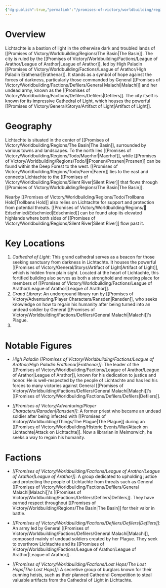 ```yaml
---
{"dg-publish":true,"permalink":"/promises-of-victory/worldbuilding/regions/lichtachte/lichtachte/","title":"Lichtachte","noteIcon":"Settlement","created":"2023-01-25T02:26:53.868+01:00","updated":"2023-03-30T16:08:21.280+02:00"}
---
```


# Overview

Lichtachte is a bastion of light in the otherwise dark and troubled lands of [[Promises of Victory/Worldbuilding/Regions/The Basin\|The Basin]]. The city is ruled by the [[Promises of Victory/Worldbuilding/Factions/League of Arathor/League of Arathor\|League of Arathor]], led by High Paladin [[Promises of Victory/Worldbuilding/Factions/League of Arathor/High Paladin Erathenar\|Erathenar]]. It stands as a symbol of hope against the forces of darkness, particularly those commanded by General [[Promises of Victory/Worldbuilding/Factions/Defilers/General Malachi\|Malachi]] and her undead army, known as the [[Promises of Victory/Worldbuilding/Factions/Defilers/Defilers\|Defilers]]. The city itself is known for its impressive Cathedral of Light, which houses the powerful [[Promises of Victory/General/Storys/Artifact of Light\|Artifact of Light]].

# Geography

Lichtachte is situated in the center of [[Promises of Victory/Worldbuilding/Regions/The Basin\|The Basin]], surrounded by various towns and landscapes. To the north lies [[Promises of Victory/Worldbuilding/Regions/Todo/Maerhof\|Maerhof]], while [[Promises of Victory/Worldbuilding/Regions/Todo/🏰Prosnen/Prosnen\|Prosnen]] can be found within the Deep Forest to the west. [[Promises of Victory/Worldbuilding/Regions/Todo/Faern\|Faern]] lies to the east and connects Lichtachte to the [[Promises of Victory/Worldbuilding/Regions/Silent River\|Silent River]] that flows through [[Promises of Victory/Worldbuilding/Regions/The Basin\|The Basin]].

Nearby [[Promises of Victory/Worldbuilding/Regions/Todo/Trollbans Hold\|Trollbans Hold]] also relies on Lichtachte for support and protection from potential threats. [[Promises of Victory/Worldbuilding/Regions/🏰Edschmied/Edschmied\|Edschmied]] can be found atop its elevated highlands where both sides of [[Promises of Victory/Worldbuilding/Regions/Silent River\|Silent River]] flow past it.

# Key Locations

1. *Cathedral of Light*: This grand cathedral serves as a beacon for those seeking sanctuary from darkness in Lichtachte. It houses the powerful [[Promises of Victory/General/Storys/Artifact of Light\|Artifact of Light]], which is hidden from plain sight. Located at the heart of Lichtachte, this fortified building also serves as both a stronghold and meeting place for members of [[Promises of Victory/Worldbuilding/Factions/League of Arathor/League of Arathor\|League of Arathor]].
2. *Grand Library*: An underground library run by [[Promises of Victory/Adventuring/Player Characters/Ransden\|Ransden]], who seeks knowledge on how to regain his humanity after being turned into an undead soldier by General [[Promises of Victory/Worldbuilding/Factions/Defilers/General Malachi\|Malachi]]'s Plague.
4. 


# Notable Figures

- *High Paladin [[Promises of Victory/Worldbuilding/Factions/League of Arathor/High Paladin Erathenar\|Erathenar]]*: The leader of the [[Promises of Victory/Worldbuilding/Factions/League of Arathor/League of Arathor\|League of Arathor]], known for his dedication to justice and honor. He is well-respected by the people of Lichtachte and has led his forces to many victories against General [[Promises of Victory/Worldbuilding/Factions/Defilers/General Malachi\|Malachi]]'s [[Promises of Victory/Worldbuilding/Factions/Defilers/Defilers\|Defilers]].

- *[[Promises of Victory/Adventuring/Player Characters/Ransden\|Ransden]]*: A former priest who became an undead soldier after being infected with [[Promises of Victory/Worldbuilding/Things/The Plague\|The Plague]] during an [[Promises of Victory/Worldbuilding/Historic Events/War/Attack on Lichtachte\|Attack on Lichtachte]]. Now a librarian in Melmorwich, he seeks a way to regain his humanity.

# Factions

- *[[Promises of Victory/Worldbuilding/Factions/League of Arathor/League of Arathor\|League of Arathor]]*: A group dedicated to upholding justice and protecting the people of Lichtachte from threats such as General [[Promises of Victory/Worldbuilding/Factions/Defilers/General Malachi\|Malachi]]'s [[Promises of Victory/Worldbuilding/Factions/Defilers/Defilers\|Defilers]]. They have earned respect throughout [[Promises of Victory/Worldbuilding/Regions/The Basin\|The Basin]] for their valor in battle.

- *[[Promises of Victory/Worldbuilding/Factions/Defilers/Defilers\|Defilers]]*: An army led by General [[Promises of Victory/Worldbuilding/Factions/Defilers/General Malachi\|Malachi]], composed mainly of undead soldiers created by her Plague. They seek to overthrow Lichtachte and its [[Promises of Victory/Worldbuilding/Factions/League of Arathor/League of Arathor\|League of Arathor]].

- *[[Promises of Victory/Worldbuilding/Factions/Lost Hops/The Lost Hops\|The Lost Hops]]*: A secretive group of burglars known for their cunning heists, such as their planned Cathedral Competition to steal valuable artifacts from the Cathedral of Light in Lichtachte.